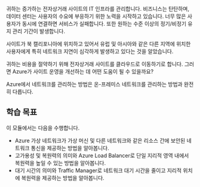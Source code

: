 귀하는 증가하는 전자상거래 사이트의 IT 인프라를 관리합니다. 비즈니스는 탄탄하며, 데이터 센터는 사용자의 수요에 부응하기 위한 노력을 시작하고 있습니다. 너무 많은 사용자가 동시에 연결하면 서비스가 실패합니다. 또한 원하는 수준 이상의 정기/비정기 유지 관리 기간이 발생합니다. 

사이트가 북 캘리포니아에 위치하고 있어서 유럽 및 아시아와 같은 다른 지역에 위치한 사용자에게 특히 네트워크 지연이 심각하게 발생하고 있다는 것을 알았습니다.

귀하는 비용을 절약하기 위해 전자상거래 사이트를 클라우드로 이동하기로 합니다. 그러면 Azure가 사이트 운영을 개선하는 데 어떤 도움이 될 수 있을까요?

Azure에서 네트워크를 관리하는 방법은 온-프레미스 네트워크를 관리하는 방법과 완전히 다릅니다. 

## <a name="learing-objectives"></a>학습 목표

이 모듈에서는 다음을 수행합니다.

- Azure 가상 네트워크가 가상 머신 및 다른 네트워크와 같은 리소스 간에 보안된 네트워크 통신을 제공하는 방법을 알아봅니다.
- 고가용성 및 복원력의 의미와 Azure Load Balancer로 단일 지리적 영역 내에서 복원력을 높일 수 있는 방법을 알아봅니다.
- 대기 시간의 의미와 Traffic Manager로 네트워크 대기 시간을 줄이고 지리적 위치에 복원력을 제공하는 방법을 알아봅니다.
